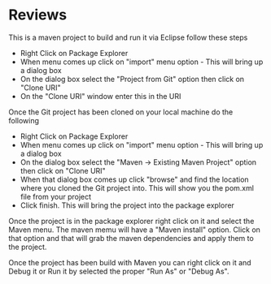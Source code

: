 Reviews
========

This is a maven project to build and run it via Eclipse follow these steps
<ul>
<li>Right Click on Package Explorer</li>
<li>When menu comes up click on "import" menu option - This will bring up a dialog box</li>
<li>On the dialog box select the "Project from Git" option then click on "Clone URI"</li>
<li>On the "Clone URI" window enter this in the URI</li>
</ul>

Once the Git project has been cloned on your local machine do the following
<ul>
<li>Right Click on Package Explorer</li>
<li>When menu comes up click on "import" menu option - This will bring up a dialog box</li>
<li>On the dialog box select the "Maven -> Existing Maven Project" option then click on "Clone URI"</li>
<li>When that dialog box comes up click "browse" and find the location where you cloned the Git project into.  This will show you the pom.xml file from your project</li>
<li>Click finish.  This will bring the project into the package explorer</li>
</ul>

Once the project is in the package explorer right click on it and select the Maven menu. The maven memu will have a "Maven install" option.  Click on that option and that will grab the maven dependencies and apply them to the project.

Once the project has been build with Maven you can right click on it and Debug it or Run it by selected the proper "Run As" or "Debug As".  
